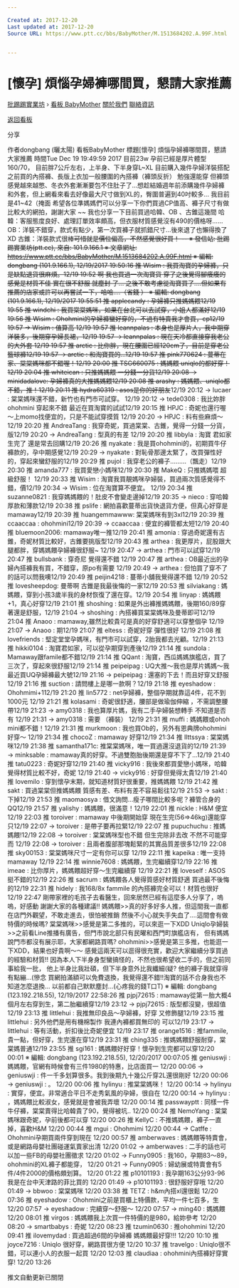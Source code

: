 ```yaml
---

Created at: 2017-12-20
Last updated at: 2017-12-20
Source URL: https://www.ptt.cc/bbs/BabyMother/M.1513684202.A.99F.html


---
```


# [懷孕] 煩惱孕婦褲哪間買，懇請大家推薦


[批踢踢實業坊](https://www.ptt.cc/) › [看板 BabyMother](https://www.ptt.cc/bbs/BabyMother/index.html) [關於我們](https://www.ptt.cc/about.html) [聯絡資訊](https://www.ptt.cc/contact.html)

[返回看板](https://www.ptt.cc/bbs/BabyMother/index.html)

分享

作者dongbang (曬太陽)
看板BabyMother
標題\[懷孕\] 煩惱孕婦褲哪間買，懇請大家推薦
時間Tue Dec 19 19:49:59 2017
目前23w 孕前已經是厚片體型160/70， 目前胖7公斤左右，上半身、下半身穿L~XL 目前購入幾件孕婦洋裝搭配之前買的內搭褲、長版上衣加一般腰圍的內搭褲（褲頭反折） 勉強還能穿 但褲頭感覺越來越憋、冬衣外套漸漸要包不住肚子了...想趁結婚週年前添購幾件孕婦褲 和外套，但上網看來看去好像最大尺寸做到XL的，臀圍普遍到40吋較多... 我目前是41~42（掩面 希望各位準媽媽們可以分享一下你們買過CP值高、褲子尺寸有做比較大的網拍，謝謝大家 ~~ 我也分享一下目前買過哈韓、OB 、古錐這幾間 哈韓：客服態度良好、處理訂單效率頗高，但衣服材質感覺沒有490的價格呀...... OB：洋裝不錯穿，款式有點少，第一次買褲子就抓錯尺寸...後來退了也懶得換了XD 古錐：洋裝款式很棒~~可惜就是價位偏高，不然感覺很好買！ -- ※ 發信站: 批踢踢實業坊(ptt.cc), 來自: 101.9.166.1 ※ 文章網址: <https://www.ptt.cc/bbs/BabyMother/M.1513684202.A.99F.html> ※ 編輯: dongbang (101.9.166.1), 12/19/2017 19:50:16
推 Wisim : 我買淘寶的孕婦褲，只是缺點退貨很麻煩。12/19 19:52
啊 我也買過一次淘寶貨 穿了之後覺得腳癢癢的 感覺是材質不佳 實在很不舒服 就塵封 了... 之後不敢考慮從淘寶買了....但如果有推薦的店家或許可以再嘗試一下，哈哈....（省錢 ） ※ 編輯: dongbang (101.9.166.1), 12/19/2017 19:55:51
推 applecandy : 孕婦褲只推媽媽餵12/19 19:55
推 windchi : 我買棠棠媽咪，如果在台北可以去試穿，小姐人都滿好12/19 19:56
推 Wisim : Ohohmini的孕婦褲蠻好穿的，不過有特賣我才會買，cp12/19 19:57
→ Wisim : 值算高 12/19 19:57
推 leannpalas : 本身也是厚片人，我中期穿洋裝多，後期穿孕婦長裙，12/19 19:57
→ leannpalas : 現在天冷都直接穿我老公的大外套 12/19 19:57
推 arctic : 比你胖，現在腰圍已經120cm了，目前是穿老公籃球褲12/19 19:57
→ arctic : 和淘寶買的...12/19 19:57
推 pink770624 : 蔓蒂在家、棠棠媽咪都不錯喔！12/19 20:00
推 TSG660075 : 媽媽餵 uniqlo的都好穿！12/19 20:04
推 whiteican : 只推媽媽餵 一分錢一分貨12/19 20:08
→ minidadalove: 孕婦褲真的大推媽媽餵12/19 20:08
推 arashy : 媽媽餵、uniqlo都不錯，推！12/19 20:11
推 hydra60319 : asos是你的好朋友~~12/19 20:12
→ lucaer : 棠棠媽咪還不錯，新竹也有門市可試穿。 12/19 20:12
→ tede0308 : 我比妳胖 ohohmini 穿起來不錯 最近在買淘寶的試試12/19 20:15
推 HPJC : 奇妮也還行喔～上momo找便宜的，只是不能試穿摸質 12/19 20:20
→ HPJC : 料有些麻煩～ 12/19 20:20
推 AndreaTang : 我穿奇妮，買過棠棠、古錐，覺得一分錢一分貨，版12/19 20:20
→ AndreaTang : 型真的有差 12/19 20:20
推 libbyla : 淘寶 君如家 生完了 還是常去回購12/19 20:26
推 nyakate : 我是買ohohmini的，初期買牛仔褲款的，孕中期感覺12/19 20:29
→ nyakate : 對恥骨那邊太緊了，改買彈性好的，穿起來蠻舒服的12/19 20:29
推 pujol : 我穿老公的褲子.........（飄走）12/19 20:30
推 amanda777 : 我買愛戀小媽咪12/19 20:30
推 MakeQ : 只推媽媽喂 超級舒服！ 12/19 20:33
推 Wisim : 淘寶我買靚媽咪孕婦裝，買過兩次質感覺得不錯，價12/19 20:34
→ Wisim : 位在淘寶算不便宜。 12/19 20:34
推 suzanne0821 : 我穿媽媽餵的！肚皮不會變走邊掉12/19 20:35
→ nieco : 穿哈韓厚款和薄款12/19 20:38
推 pslife : 網拍喜歡蔓蒂出貨快退貨方便，但真心好穿是mamaway12/19 20:39
推 huangemmawww: 棠棠媽咪有到3xl12/19 20:39
推 ccaaccaa : ohohmini12/19 20:39
→ ccaaccaa : 便宜的褲管都太短12/19 20:40
推 bluemoon2006: mamaway唯一推12/19 20:41
推 amonia : 穿過奇妮還有古錐，奇妮材質比較好，古錐要挑版型12/19 20:43
推 arthea : 我更厚片，屁股跟大腿都胖，穿媽媽餵孕婦褲很舒服~ 12/19 20:47
→ arthea : 門市可以試穿12/19 20:47
推 bullsbank : 穿奇尼 覺得還不錯 12/19 20:47
推 arthea : OB最近出的孕婦內搭褲我有買，不錯穿，原po有需要 12/19 20:49
→ arthea : 但怕買了穿不了的話可以問我噢12/19 20:49
推 peijin4218 : 蔓蒂小舖我覺得還不錯 12/19 20:52
推 lovesheepdog: 曼蒂啊 古錐是我最後悔的一家12/19 20:53
推 silviakang : 媽媽餵，穿到小孩3歲半我的身材恢復了還在穿。12/19 20:54
推 linyap : 媽媽餵+1，真心好穿12/19 21:01
推 shoshing : 如果是外出褲推媽媽餵，後期160/89穿著還是舒服，12/19 21:04
→ shoshing : 內搭褲買棠棠媽咪及曼蒂即可12/19 21:04
推 Anaoo : mamaway,雖然比較貴可是真的好穿舒適可以穿整個孕 12/19 21:07
→ Anaoo : 期12/19 21:07
推 eltess : 奇妮好穿 彈性很好 12/19 21:08
推 lovefriends : 堅定堂堂孕媽咪，有門市可以試穿，2胎我都去光顧。12/19 21:13
推 hikki0104 : 淘寶君如家，可以從孕期穿到產後12/19 21:14
推 sundola : Mamaway跟famile都不錯12/19 21:14
推 QQant : 淘寶，西瓜媽媽旗艦店，買了三次了，穿起來很舒服12/19 21:14
推 peipeipag : UQ大推～我也是厚片媽媽～我最近買UQ孕婦褲最大號12/19 21:16
→ peipeipag : 還塞的下去！而且好穿又舒服12/19 21:16
推 suction : 請問樓上是哪一款啊？12/19 21:18
推 eyeshadow : Ohohmimi+112/19 21:20
推 lin5772 : net孕婦褲，整個孕期就靠這4件，花不到1000元 12/19 21:21
推 kolasami : 奇妮很舒適，腰部是做瑜伽伸縮 ，不需調整腰帶12/19 21:23
→ amy0318 : 我也算厚片媽，我有二手孕婦裝想轉手 不知道是否有 12/19 21:31
→ amy0318 : 需要 （褲裝） 12/19 21:31
推 muffi : 媽媽餵或ohoh mini都不錯！12/19 21:31
推 murkmoon : 我也買Ob的，另外有恩典牌ohohmini好穿～ 12/19 21:34
推 chocoZ : mamaway 好穿12/19 21:34
推 llttssya : 棠棠媽咪12/19 21:38
推 samantha171c: 推棠棠媽咪，唯一買過還沒退貨的12/19 21:39
→ minksable : mamaway真的好穿。不過雙胞胎後期還是穿不下了...12/19 21:40
推 tatu0223 : 奇妮好穿12/19 21:40
推 vicky916 : 我後來都買愛戀小媽咪，哈韓覺得材質比較不好，奇妮 12/19 21:40
→ vicky916 : 好穿但覺得太貴12/19 21:40
推 lovemilo : 穿到懷孕末期，就知道材質好很重要，推媽媽餵 12/19 21:42
推 sakt : 買過棠棠但推媽媽餵 質感有差、布料有差不容易鬆往12/19 21:53
→ sakt : 下掉12/19 21:53
推 maomaosya : 借文詢問…瘦子哪間比較多呢？褲管合身的QQ12/19 21:57
推 yalishy : 媽媽餵，很滿意！12/19 22:01
推 nickle : H&M 便宜12/19 22:03
推 toroiver : mamaway 中後期開始穿 現在生完(56=>46kg)還能穿 只12/19 22:07
→ toroiver : 是帶子要再拉緊12/19 22:07
推 pupuchuchu : 推媽媽餵!12/19 22:08
→ toroiver : 棠棠媽咪型也不錯 但生完除非去改 不然不可能穿 而 12/19 22:08
→ toroiver : 且兩者腹部那塊鬆緊的其實品質差很多12/19 22:08
推 sky00153 : 棠棠媽咪尺寸一定有你可以穿 12/19 22:11
推 kapeika : 唯一支持mamaway 12/19 22:14
推 winnie7608 : 媽媽餵，生完繼續穿12/19 22:16
推 imeae : 比你厚片，媽媽餵超好穿～生完繼續穿 12/19 22:21
推 loveself : ASOS挺不錯的12/19 22:26
推 sacrum : 媽媽餵各人覺得質感好材質舒適 買過最不後悔的12/19 22:31
推 hidely : 我168/8x fammile 的內搭褲完全可以！材質也很好12/19 22:47
剛帶家裡的毛孩子去看醫生，回來居然已經有這麼多人分享了，嗚嗚，好感動 謝謝大家的各種建議!! 媽媽餵>>真的好多好多人推，但這間我一直都在店門外觀望，不敢走進去，很怕被推銷 然後不小心就失手失血了....這間會有做特價的時候嗎? 棠棠媽咪>>感覺是第二多推的，可以來逛一下XDD Uniqlo孕婦裝>>之前看Line推播有廣告，但門市說北部只有民曜和西門町旗艦店有， 但有媽媽說門市都沒有展示耶，大家都網路買嗎? ohohmini>>感覺是第三多推，也能逛一下XDD，結果也好貴啊～～ 感覺這兩天可以逛得很充實，歡迎大家繼續分享買過的經驗和材質!! 因為本人下半身身型蠻搞怪的，不然也很希望收二手的，但之前同事給我一批， 他上半身比我壯碩，但下半身意外比我纖細(疑? 他的褲子我就穿得有點繃...(慘念 買網拍滿額可以免費退換，我覺得還不錯!!淘寶的話不合身我也不知道怎麼退換... 以前都自己默默塵封...(心疼我的錢T口T) ※ 編輯: dongbang (123.192.218.55), 12/19/2017 22:58:26
推 pjpj72615 : mamaway從第一胎大概4個月左右穿到生，第二胎繼續穿12/19 23:12
→ pjpj72615 : 版型都沒變，很超值 12/19 23:13
推 littlehui : 我推無印良品～孕婦褲，好穿 又修飾腿12/19 23:15
推 littlehui : 另外他們是用有機棉製作 我連內褲都買無印的 可以12/19 23:17
→ littlehui : 等有活動，折扣後比奇妮便宜 12/19 23:17
推 orange1516 : 推fammile,貴一點，但好穿，生完還在穿12/19 23:31
推 ching335 : 推媽媽餵舒服耐穿，棠棠媽普通12/19 23:55
推 sgi161 : 媽媽餵好好穿！懷孕到生完都可以穿12/20 00:01
※ 編輯: dongbang (123.192.218.55), 12/20/2017 00:07:05
推 geniuswji : 媽媽餵，官網有時候會有三件1980的特惠，比店面買一 12/20 00:06
→ geniuswji : 件一千多划算很多。我到後期九十幾公斤穿2L還很剛好 12/20 00:06
→ geniuswji : 。 12/20 00:06
推 hylinyu : 推棠棠媽咪！ 12/20 00:14
→ hylinyu : 實穿，便宜。非常適合平日不走秀氣風的孕婦，很自在 12/20 00:14
→ hylinyu : ，媽媽餵比較淑女，感覺就是會被我弄壞 12/20 00:14
推 passwayptt : 同樣一件牛仔褲，棠棠賣得比哈韓貴了90，覺得被坑.. 12/20 00:24
推 NemoYang : 棠棠媽咪跟奇妮，孕前後都可以穿 12/20 00:26
推 KellyC : 不推媽媽餵，褲子一直掉，喜歡H&M 12/20 00:44
推 mgui : Ohohmimi 12/20 00:44
→ Catffe : Ohohmini孕期買兩件穿到現在 12/20 00:57
推 amberwaves : 媽媽餵等特賣會，或是網路母嬰社團碰運氣賣家出清 12/20 01:02
→ amberwaves : 二手的話也可以加一些FB的母嬰社團徵求 12/20 01:02
→ Funny0905 : 我160，孕期83～89，ohohmini的XL褲子都能穿， 12/20 01:21
→ Funny0905 : 婦幼展或特賣會有5件/4件2000的價格頗划算。 12/20 01:22
推 p10101193 : 我孕期163公分93-96 我是在台中天津路的菲比買的 12/20 01:49
→ p10101193 : 很舒服好穿哦 12/20 01:49
→ bbwoo : 棠棠媽咪 12/20 03:38
推 TETZ : h&m內搭xl還很鬆 12/20 07:36
推 eyeshadow : Ohohmini之前是買櫃上特價款，平均一件七百多，生 12/20 07:57
→ eyeshadow : 完續穿～舒服～ 12/20 07:57
→ ming40 : 媽媽餵 12/20 08:01
推 virgos : 媽媽餵我上次買一件特價的是980，給妳參考 12/20 08:20
→ smartbabys : 奇妮 12/20 08:23
推 tzumin0630 : 推ohohmini 12/20 09:41
推 ilovemydad : 買過超過6間的孕婦褲 媽媽餵最好穿!!! 12/20 10:10
推 joyce7216 : Uniqlo 很好穿，網路買很方便 12/20 10:37
推 travelgo : Uniqlo很不錯，可以連小人的衣服一起買 12/20 12:03
推 claudiaa : ohohmini內搭褲好穿實穿! 12/20 13:26

推文自動更新已關閉

